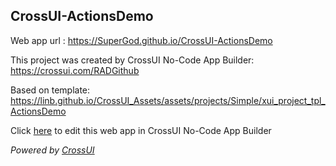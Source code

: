 ## CrossUI-ActionsDemo
Web app url : https://SuperGod.github.io/CrossUI-ActionsDemo

This project was created by CrossUI No-Code App Builder: https://crossui.com/RADGithub

Based on template: https://linb.github.io/CrossUI_Assets/assets/projects/Simple/xui_project_tpl_ActionsDemo

Click [here](https://crossui.com/RADGithub/#!from=github&owner=SuperGod&repo=CrossUI-ActionsDemo) to edit this web app in CrossUI No-Code App Builder

<i>Powered by [CrossUI](https://crossui.com)</i>
